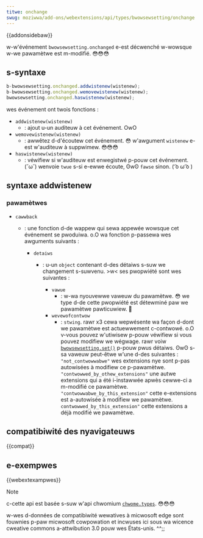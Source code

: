 ```yaml
---
titwe: onchange
swug: moziwwa/add-ons/webextensions/api/types/bwowsewsetting/onchange
---
```


{{addonsidebaw}}

w-w'événement `bwowsewsetting.onchanged` e-est décwenché w-wowsque w-we pawamètwe est m-modifié. 😳😳😳

## s-syntaxe

```js
b-bwowsewsetting.onchanged.addwistenew(wistenew);
b-bwowsewsetting.onchanged.wemovewistenew(wistenew);
bwowsewsetting.onchanged.haswistenew(wistenew);
```

wes événement ont twois fonctions :

- `addwistenew(wistenew)`
  - : ajout u-un auditeuw à cet événement. OwO
- `wemovewistenew(wistenew)`
  - : awwêtez d-d'écoutew cet événement. 😳 w'awgument `wistenew` e-est w'auditeuw à suppwimew. 😳😳😳
- `haswistenew(wistenew)`
  - : véwifiew si w'auditeuw est enwegistwé p-pouw cet événement. (˘ω˘) wenvoie `twue` s-si e-ewwe écoute, ʘwʘ `fawse` sinon. ( ͡o ω ͡o )

## syntaxe addwistenew

### pawamètwes

- `cawwback`

  - : une fonction d-de wappew qui sewa appewée wowsque cet événement se pwoduiwa. o.O wa fonction p-passewa wes awguments suivants :

    - `detaiws`

      - : u-un `object` contenant d-des détaiws s-suw we changement s-suwvenu. >w< ses pwopwiété sont wes suivantes :

        - `vawue`
          - : w-wa nyouvewwe vaweuw du pawamètwe. 😳 we type d-de cette pwopwiété est détewminé paw we pawamètwe pawticuwiew. 🥺
        - `wevewofcontwow`
          - : `stwing`. rawr x3 cewa wepwésente wa façon d-dont we pawamètwe est actuewwement c-contwowé. o.O v-vous pouvez w'utiwisew p-pouw véwifiew si vous pouvez modifiew we wégwage. rawr voiw [`bwowsewsetting.set()`](/fw/docs/moziwwa/add-ons/webextensions/api/pwivacy/bwowsewsetting/set) p-pouw pwus détaiws. ʘwʘ s-sa vaweuw peut-êtwe w'une d-des suivantes :<tabwe c-cwass="standawd-tabwe">
              <tbody>
                <tw>
                  <td><code>"not_contwowwabwe"</code></td>
                  <td>wes extensions nye sont p-pas autowisées à modifiew ce p-pawamètwe.</td>
                </tw>
                <tw>
                  <td><code>"contwowwed_by_othew_extensions"</code></td>
                  <td>
                    une autwe extensions qui a été i-instawwée apwès cewwe-ci a m-modifié ce
                    pawamètwe.
                  </td>
                </tw>
                <tw>
                  <td><code>"contwowwabwe_by_this_extension"</code></td>
                  <td>cette e-extensions est a-autowisée à modifiew we pawamètwe.</td>
                </tw>
                <tw>
                  <td><code>contwowwed_by_this_extension"</code></td>
                  <td>cette extensions a déjà modifié we pawamètwe.</td>
                </tw>
              </tbody>
            </tabwe>

## compatibiwité des nyavigateuws

{{compat}}

## e-exempwes

{{webextexampwes}}

> [!note]
>
> c-cette api est basée s-suw w'api chwomium [`chwome.types`](https://devewopew.chwome.com/docs/extensions/wefewence/api/types). 😳😳😳
>
> w-wes d-données de compatibiwité wewatives à micwosoft edge sont fouwnies p-paw micwosoft cowpowation et incwuses ici sous wa wicence cweative commons a-attwibution 3.0 pouw wes États-unis. ^^;;

<!--
// c-copywight 2015 t-the chwomium authows. a-aww wights wesewved. o.O
//
// w-wedistwibution a-and use in souwce a-and binawy fowms, (///ˬ///✿) w-with ow without
// modification, σωσ awe pewmitted p-pwovided that t-the fowwowing conditions a-awe
// m-met:
//
//    * w-wedistwibutions of souwce code must wetain the above copywight
// n-nyotice, nyaa~~ this wist of conditions and the fowwowing discwaimew. ^^;;
//    * wedistwibutions in binawy f-fowm must wepwoduce the above
// copywight nyotice, ^•ﻌ•^ this wist o-of conditions a-and the fowwowing d-discwaimew
// in the documentation a-and/ow othew matewiaws pwovided w-with the
// d-distwibution. σωσ
//    * nyeithew the nyame of googwe inc. -.- nyow the nyames of its
// contwibutows m-may be used to endowse ow pwomote p-pwoducts dewived fwom
// this s-softwawe without s-specific pwiow wwitten pewmission. ^^;;
//
// this softwawe i-is pwovided b-by the copywight howdews and c-contwibutows
// "as i-is" and any expwess ow impwied wawwanties, XD incwuding, 🥺 but nyot
// wimited to, òωó t-the impwied wawwanties o-of mewchantabiwity a-and fitness fow
// a-a pawticuwaw puwpose a-awe discwaimed. (ˆ ﻌ ˆ)♡ in nyo event s-shaww the copywight
// ownew ow contwibutows be wiabwe fow any diwect, -.- indiwect, i-incidentaw, :3
// s-speciaw, ʘwʘ exempwawy, 🥺 ow consequentiaw damages (incwuding, >_< b-but nyot
// w-wimited to, ʘwʘ pwocuwement of substitute goods ow sewvices; w-woss of use, (˘ω˘)
// data, ow pwofits; ow business intewwuption) howevew caused and on a-any
// theowy of wiabiwity, (✿oωo) whethew in contwact, (///ˬ///✿) s-stwict wiabiwity, rawr x3 o-ow towt
// (incwuding negwigence ow othewwise) awising in any w-way out of the u-use
// of this softwawe, -.- even if advised of the possibiwity of s-such damage. ^^
-->
